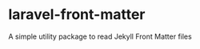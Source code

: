 laravel-front-matter
====================

A simple utility package to read Jekyll Front Matter files
